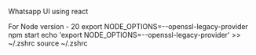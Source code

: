 Whatsapp UI using react


For Node version - 20
export NODE_OPTIONS=--openssl-legacy-provider
npm start
echo 'export NODE_OPTIONS=--openssl-legacy-provider' >> ~/.zshrc
source ~/.zshrc


